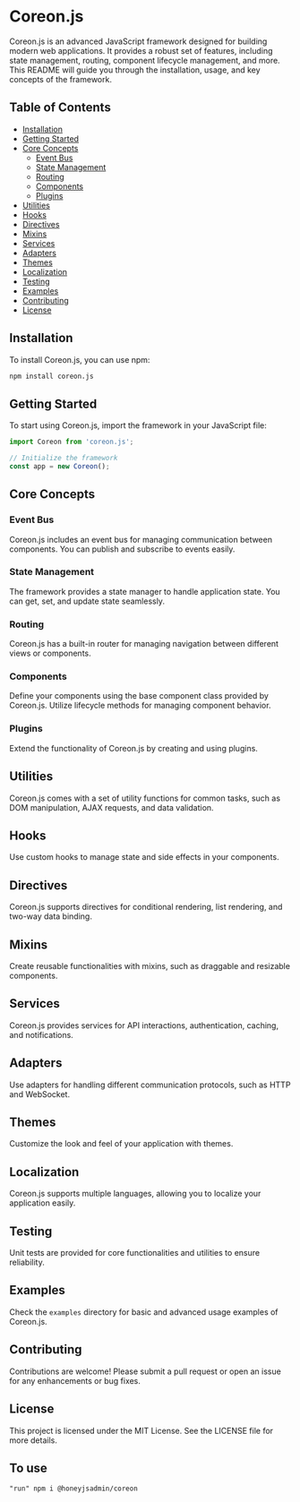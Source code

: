 
# Coreon.js

Coreon.js is an advanced JavaScript framework designed for building modern web applications. It provides a robust set of features, including state management, routing, component lifecycle management, and more. This README will guide you through the installation, usage, and key concepts of the framework.

## Table of Contents

- [Installation](#installation)
- [Getting Started](#getting-started)
- [Core Concepts](#core-concepts)
  - [Event Bus](#event-bus)
  - [State Management](#state-management)
  - [Routing](#routing)
  - [Components](#components)
  - [Plugins](#plugins)
- [Utilities](#utilities)
- [Hooks](#hooks)
- [Directives](#directives)
- [Mixins](#mixins)
- [Services](#services)
- [Adapters](#adapters)
- [Themes](#themes)
- [Localization](#localization)
- [Testing](#testing)
- [Examples](#examples)
- [Contributing](#contributing)
- [License](#license)

## Installation

To install Coreon.js, you can use npm:

```bash
npm install coreon.js
```

## Getting Started

To start using Coreon.js, import the framework in your JavaScript file:

```javascript
import Coreon from 'coreon.js';

// Initialize the framework
const app = new Coreon();
```

## Core Concepts

### Event Bus

Coreon.js includes an event bus for managing communication between components. You can publish and subscribe to events easily.

### State Management

The framework provides a state manager to handle application state. You can get, set, and update state seamlessly.

### Routing

Coreon.js has a built-in router for managing navigation between different views or components.

### Components

Define your components using the base component class provided by Coreon.js. Utilize lifecycle methods for managing component behavior.

### Plugins

Extend the functionality of Coreon.js by creating and using plugins.

## Utilities

Coreon.js comes with a set of utility functions for common tasks, such as DOM manipulation, AJAX requests, and data validation.

## Hooks

Use custom hooks to manage state and side effects in your components.

## Directives

Coreon.js supports directives for conditional rendering, list rendering, and two-way data binding.

## Mixins

Create reusable functionalities with mixins, such as draggable and resizable components.

## Services

Coreon.js provides services for API interactions, authentication, caching, and notifications.

## Adapters

Use adapters for handling different communication protocols, such as HTTP and WebSocket.

## Themes

Customize the look and feel of your application with themes.

## Localization

Coreon.js supports multiple languages, allowing you to localize your application easily.

## Testing

Unit tests are provided for core functionalities and utilities to ensure reliability.

## Examples

Check the `examples` directory for basic and advanced usage examples of Coreon.js.

## Contributing

Contributions are welcome! Please submit a pull request or open an issue for any enhancements or bug fixes.

## License

This project is licensed under the MIT License. See the LICENSE file for more details.
## To use 
``"run" npm i @honeyjsadmin/coreon``
